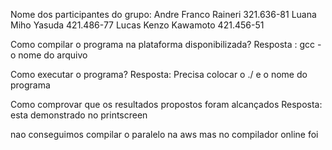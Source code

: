Nome dos participantes do grupo:
Andre Franco Raineri 321.636-81 Luana Miho Yasuda 421.486-77 Lucas Kenzo Kawamoto 421.456-51

Como compilar o programa na plataforma disponibilizada? Resposta : gcc -o nome do arquivo

Como executar o programa? Resposta: Precisa colocar o ./ e o nome do programa

Como comprovar que os resultados propostos foram alcançados Resposta: esta demonstrado no printscreen

nao conseguimos compilar o paralelo na aws mas no compilador online foi 
